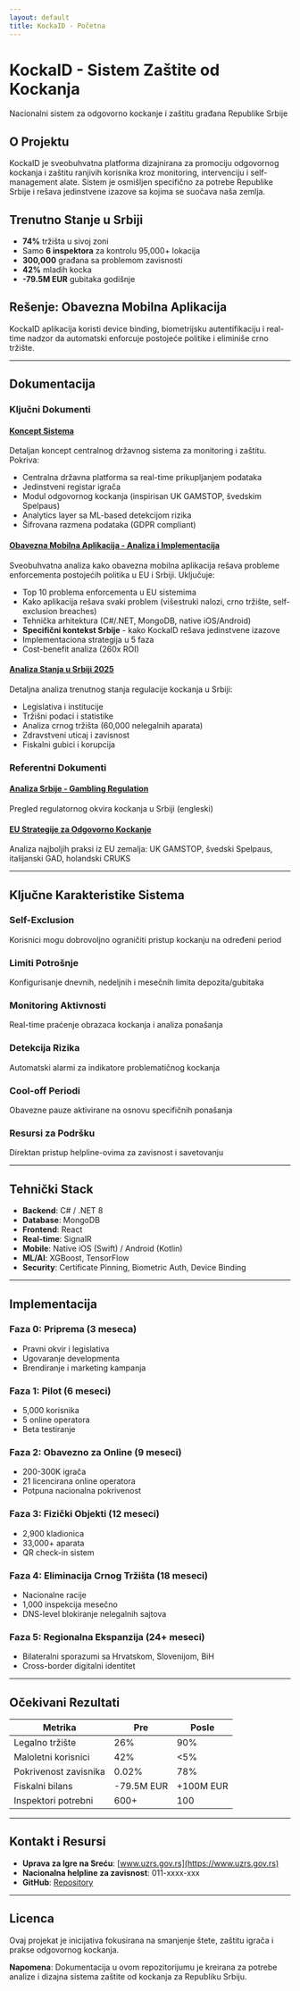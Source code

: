 ```yaml
---
layout: default
title: KockaID - Početna
---
```


# KockaID - Sistem Zaštite od Kockanja

Nacionalni sistem za odgovorno kockanje i zaštitu građana Republike Srbije

## O Projektu

KockaID je sveobuhvatna platforma dizajnirana za promociju odgovornog kockanja i zaštitu ranjivih korisnika kroz monitoring, intervenciju i self-management alate. Sistem je osmišljen specifično za potrebe Republike Srbije i rešava jedinstvene izazove sa kojima se suočava naša zemlja.

## Trenutno Stanje u Srbiji

- **74%** tržišta u sivoj zoni
- Samo **6 inspektora** za kontrolu 95,000+ lokacija
- **300,000** građana sa problemom zavisnosti
- **42%** mladih kocka
- **-79.5M EUR** gubitaka godišnje

## Rešenje: Obavezna Mobilna Aplikacija

KockaID aplikacija koristi device binding, biometrijsku autentifikaciju i real-time nadzor da automatski enforcuje postojeće politike i eliminiše crno tržište.

---

## Dokumentacija

### Ključni Dokumenti

#### [Koncept Sistema](Koncept-Sistema)
Detaljan koncept centralnog državnog sistema za monitoring i zaštitu. Pokriva:
- Centralna državna platforma sa real-time prikupljanjem podataka
- Jedinstveni registar igrača
- Modul odgovornog kockanja (inspirisan UK GAMSTOP, švedskim Spelpaus)
- Analytics layer sa ML-based detekcijom rizika
- Šifrovana razmena podataka (GDPR compliant)

#### [Obavezna Mobilna Aplikacija - Analiza i Implementacija](Obavezna-Mobilna-Aplikacija)
Sveobuhvatna analiza kako obavezna mobilna aplikacija rešava probleme enforcementa postojećih politika u EU i Srbiji. Uključuje:
- Top 10 problema enforcementa u EU sistemima
- Kako aplikacija rešava svaki problem (višestruki nalozi, crno tržište, self-exclusion breaches)
- Tehnička arhitektura (C#/.NET, MongoDB, native iOS/Android)
- **Specifični kontekst Srbije** - kako KockaID rešava jedinstvene izazove
- Implementaciona strategija u 5 faza
- Cost-benefit analiza (260x ROI)

#### [Analiza Stanja u Srbiji 2025](srbija-analiza-stanja-2025)
Detaljna analiza trenutnog stanja regulacije kockanja u Srbiji:
- Legislativa i institucije
- Tržišni podaci i statistike
- Analiza crnog tržišta (60,000 nelegalnih aparata)
- Zdravstveni uticaj i zavisnost
- Fiskalni gubici i korupcija

### Referentni Dokumenti

#### [Analiza Srbije - Gambling Regulation](serbia-gambling)
Pregled regulatornog okvira kockanja u Srbiji (engleski)

#### [EU Strategije za Odgovorno Kockanje](eu-startegies)
Analiza najboljih praksi iz EU zemalja: UK GAMSTOP, švedski Spelpaus, italijanski GAD, holandski CRUKS

---

## Ključne Karakteristike Sistema

### Self-Exclusion
Korisnici mogu dobrovoljno ograničiti pristup kockanju na određeni period

### Limiti Potrošnje
Konfigurisanje dnevnih, nedeljnih i mesečnih limita depozita/gubitaka

### Monitoring Aktivnosti
Real-time praćenje obrazaca kockanja i analiza ponašanja

### Detekcija Rizika
Automatski alarmi za indikatore problematičnog kockanja

### Cool-off Periodi
Obavezne pauze aktivirane na osnovu specifičnih ponašanja

### Resursi za Podršku
Direktan pristup helpline-ovima za zavisnost i savetovanju

---

## Tehnički Stack

- **Backend**: C# / .NET 8
- **Database**: MongoDB
- **Frontend**: React
- **Real-time**: SignalR
- **Mobile**: Native iOS (Swift) / Android (Kotlin)
- **ML/AI**: XGBoost, TensorFlow
- **Security**: Certificate Pinning, Biometric Auth, Device Binding

---

## Implementacija

### Faza 0: Priprema (3 meseca)
- Pravni okvir i legislativa
- Ugovaranje developmenta
- Brendiranje i marketing kampanja

### Faza 1: Pilot (6 meseci)
- 5,000 korisnika
- 5 online operatora
- Beta testiranje

### Faza 2: Obavezno za Online (9 meseci)
- 200-300K igrača
- 21 licencirana online operatora
- Potpuna nacionalna pokrivenost

### Faza 3: Fizički Objekti (12 meseci)
- 2,900 kladionica
- 33,000+ aparata
- QR check-in sistem

### Faza 4: Eliminacija Crnog Tržišta (18 meseci)
- Nacionalne racije
- 1,000 inspekcija mesečno
- DNS-level blokiranje nelegalnih sajtova

### Faza 5: Regionalna Ekspanzija (24+ meseci)
- Bilateralni sporazumi sa Hrvatskom, Slovenijom, BiH
- Cross-border digitalni identitet

---

## Očekivani Rezultati

| Metrika | Pre | Posle |
|---------|-----|-------|
| Legalno tržište | 26% | 90% |
| Maloletni korisnici | 42% | <5% |
| Pokrivenost zavisnika | 0.02% | 78% |
| Fiskalni bilans | -79.5M EUR | +100M EUR |
| Inspektori potrebni | 600+ | 100 |

---

## Kontakt i Resursi

- **Uprava za Igre na Sreću**: [www.uzrs.gov.rs](https://www.uzrs.gov.rs)
- **Nacionalna helpline za zavisnost**: 011-xxxx-xxx
- **GitHub**: [Repository](https://github.com/yourusername/gambling)

---

## Licenca

Ovaj projekat je inicijativa fokusirana na smanjenje štete, zaštitu igrača i prakse odgovornog kockanja.

**Napomena**: Dokumentacija u ovom repozitorijumu je kreirana za potrebe analize i dizajna sistema zaštite od kockanja za Republiku Srbiju.
